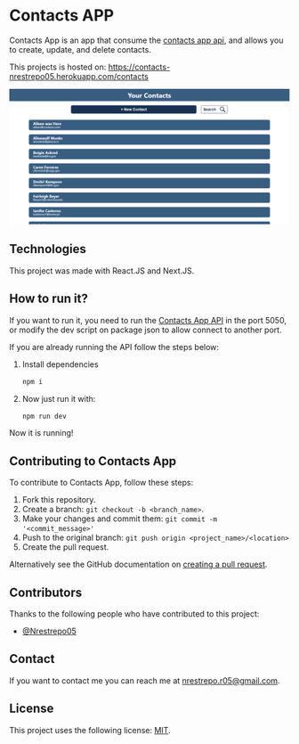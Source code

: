 # Contacts APP
Contacts App is an app that consume the [contacts app api](https://github.com/Nrestrepo05/contacts-app-api), and allows you to create, update, and delete contacts.

This projects is hosted on: https://contacts-nrestrepo05.herokuapp.com/contacts

![Contacts App Home](/public/assets/images/contacts-app-home.png)

## Technologies
This project was made with React.JS and Next.JS.

## How to run it?
If you want to run it, you need to run the [Contacts App API](https://github.com/Nrestrepo05/contacts-app-api) in the port 5050, or modify the dev script on package json to allow connect to another port.

If you are already running the API follow the steps below:

1. Install dependencies
	```bash
	npm i
	```
2.  Now just run it with:
	```bash
	npm run dev
	```
Now it is running!

## Contributing to Contacts App

To contribute to Contacts App, follow these steps:

1.  Fork this repository.
2.  Create a branch:  `git checkout -b <branch_name>`.
3.  Make your changes and commit them:  `git commit -m '<commit_message>'`
4.  Push to the original branch:  `git push origin <project_name>/<location>`
5.  Create the pull request.

Alternatively see the GitHub documentation on  [creating a pull request](https://help.github.com/en/github/collaborating-with-issues-and-pull-requests/creating-a-pull-request).

## Contributors

Thanks to the following people who have contributed to this project:

-   [@Nrestrepo05](https://github.com/Nrestrepo05)  

## Contact

If you want to contact me you can reach me at  [nrestrepo.r05@gmail.com](mailto:nrestrepo.r05@gmail.com).

## License

This project uses the following license:  [MIT](./LICENSE).